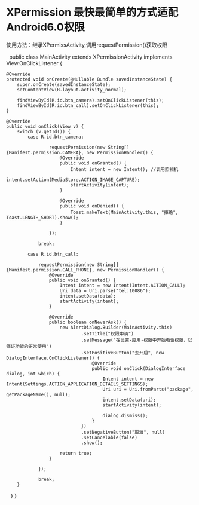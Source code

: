 # XPermission 最快最简单的方式适配Android6.0权限

使用方法：继承XPermissActivity,调用requestPermission()获取权限



    public class MainActivity extends XPermissionActivity implements View.OnClickListener {

    @Override
    protected void onCreate(@Nullable Bundle savedInstanceState) {
        super.onCreate(savedInstanceState);
        setContentView(R.layout.activity_normal);

        findViewById(R.id.btn_camera).setOnClickListener(this);
        findViewById(R.id.btn_call).setOnClickListener(this);
    }

    @Override
    public void onClick(View v) {
        switch (v.getId()) {
            case R.id.btn_camera:

                    requestPermission(new String[]{Manifest.permission.CAMERA}, new PermissionHandler() {
                        @Override
                        public void onGranted() {
                            Intent intent = new Intent(); //调用照相机
                            intent.setAction(MediaStore.ACTION_IMAGE_CAPTURE);
                            startActivity(intent);
                        }

                        @Override
                        public void onDenied() {
                            Toast.makeText(MainActivity.this, "拒绝", Toast.LENGTH_SHORT).show();
                        }

                    });

                break;

            case R.id.btn_call:

                requestPermission(new String[]{Manifest.permission.CALL_PHONE}, new PermissionHandler() {
                    @Override
                    public void onGranted() {
                        Intent intent = new Intent(Intent.ACTION_CALL);
                        Uri data = Uri.parse("tel:10086");
                        intent.setData(data);
                        startActivity(intent);
                    }

                    @Override
                    public boolean onNeverAsk() {
                        new AlertDialog.Builder(MainActivity.this)
                                .setTitle("权限申请")
                                .setMessage("在设置-应用-权限中开始电话权限，以保证功能的正常使用")
                                .setPositiveButton("去开启", new DialogInterface.OnClickListener() {
                                    @Override
                                    public void onClick(DialogInterface dialog, int which) {
                                        Intent intent = new Intent(Settings.ACTION_APPLICATION_DETAILS_SETTINGS);
                                        Uri uri = Uri.fromParts("package", getPackageName(), null);
                                        intent.setData(uri);
                                        startActivity(intent);

                                        dialog.dismiss();
                                    }
                                })
                                .setNegativeButton("取消", null)
                                .setCancelable(false)
                                .show();

                        return true;
                    }

                });

                break;
        }
    }
    }

